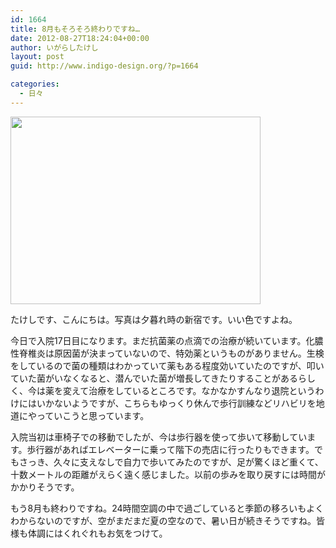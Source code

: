 ```yaml
---
id: 1664
title: 8月もそろそろ終わりですね…
date: 2012-08-27T18:24:04+00:00
author: いがらしたけし
layout: post
guid: http://www.indigo-design.org/?p=1664

categories:
  - 日々
---
```

[<img src="https://lh6.googleusercontent.com/-Ux8L2LOR528/UDoTvP9TybI/AAAAAAAAAeQ/D0ZdgL98D30/s400/IMG_0135.JPG" height="300" width="400" />](https://picasaweb.google.com/lh/photo/dUBrvGa3hbTE66vlvOOiDIMMdmG3sWMzKwIS7SePuSg?feat=embedwebsite)

たけしです、こんにちは。写真は夕暮れ時の新宿です。いい色ですよね。

今日で入院17日目になります。まだ抗菌薬の点滴での治療が続いています。化膿性脊椎炎は原因菌が決まっていないので、特効薬というものがありません。生検をしているので菌の種類はわかっていて薬もある程度効いていたのですが、叩いていた菌がいなくなると、潜んでいた菌が増長してきたりすることがあるらしく、今は薬を変えて治療をしているところです。なかなかすんなり退院というわけにはいかないようですが、こちらもゆっくり休んで歩行訓練などリハビリを地道にやっていこうと思っています。

入院当初は車椅子での移動でしたが、今は歩行器を使って歩いて移動しています。歩行器があればエレベーターに乗って階下の売店に行ったりもできます。でもさっき、久々に支えなしで自力で歩いてみたのですが、足が驚くほど重くて、十数メートルの距離がえらく遠く感じました。以前の歩みを取り戻すには時間がかかりそうです。

もう8月も終わりですね。24時間空調の中で過ごしていると季節の移ろいもよくわからないのですが、空がまだまだ夏の空なので、暑い日が続きそうですね。皆様も体調にはくれぐれもお気をつけて。
